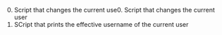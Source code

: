 0. Script that changes the current use0. Script that changes the current user
1. SCript that prints the effective username of the current user
